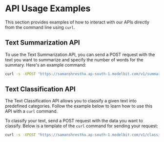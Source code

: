 # API Usage Examples

This section provides examples of how to interact with our APIs directly from the command line using `curl`. 

## Text Summarization API

To use the Text Summarization API, you can send a POST request with the text you want to summarize and specify the number of words for the summary. Here's an example command:

```bash
curl -s -XPOST "https://samanshrestha.ap-south-1.modelbit.com/v1/summarize_thread/latest" -d '{"data": ["Your text here", num_of_words]}' | json_pp

```

## Text Classification API

The Text Classification API allows you to classify a given text into predefined categories. Follow the example below to learn how to use this API with a `curl` command.

To classify your text, send a POST request with the data you want to classify. Below is a template of the `curl` command for sending your request:

```bash
curl -s -XPOST "https://samanshrestha.ap-south-1.modelbit.com/v1/classifer_text/latest" -d '{"data": "Your data here"}' | json_pp
